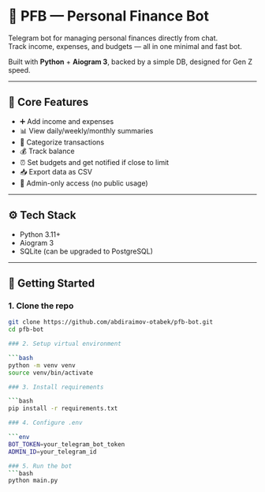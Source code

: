 # 💸 PFB — Personal Finance Bot

Telegram bot for managing personal finances directly from chat.  
Track income, expenses, and budgets — all in one minimal and fast bot.

Built with **Python** + **Aiogram 3**, backed by a simple DB, designed for Gen Z speed.

---

## 🧠 Core Features

- ➕ Add income and expenses  
- 📊 View daily/weekly/monthly summaries  
- 🧾 Categorize transactions  
- 💰 Track balance  
- ⏰ Set budgets and get notified if close to limit  
- 📥 Export data as CSV 
- 🔐 Admin-only access (no public usage)

---

## ⚙️ Tech Stack

- Python 3.11+  
- Aiogram 3  
- SQLite (can be upgraded to PostgreSQL)  

---

## 🚀 Getting Started

### 1. Clone the repo

```bash
git clone https://github.com/abdiraimov-otabek/pfb-bot.git
cd pfb-bot

### 2. Setup virtual environment

```bash
python -m venv venv
source venv/bin/activate

### 3. Install requirements

```bash
pip install -r requirements.txt

### 4. Configure .env

```env
BOT_TOKEN=your_telegram_bot_token
ADMIN_ID=your_telegram_id

### 5. Run the bot
```bash
python main.py
